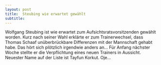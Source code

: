 ```yaml
---
layout: post
title:  Steubing wie erwartet gewählt
subtitle:  
---
```


Wolfgang Steubing ist wie erwartet zum Aufsichtsratsvorsitzenden gewählt worden. Kurz nach seiner Wahl erklärte er zum Trainerwechsel, dass Thomas Schaaf unüberbrückbare Differenzen mit der Mannschaft gehabt habe. Das hört sich plötzlich irgendwie anders an... Für Anfang nächster Woche stellte er die Verpflichtung eines neuen Trainers in Aussicht. Neuester Name auf der Liste ist Tayfun Korkut. Oje...


